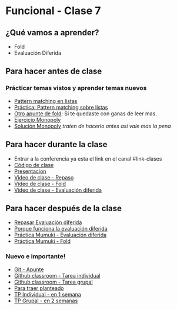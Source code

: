 # Funcional - Clase 7

## ¿Qué vamos a aprender?

* Fold
* Evaluación Diferida

## Para hacer antes de clase

### Prácticar temas vistos y aprender temas nuevos
* [Pattern matching en listas](https://docs.google.com/document/d/11C2UAbP70dP7sTID-ZxJm_a-5ypKxQUEuZr6GVk5yFI/edit#heading=h.rkeb5q1444o5)
* [Práctica: Pattern matching sobre listas](https://github.com/pdep-utn/sabados-tarde/blob/master/seguimiento/2020/funcional/practica/pattern-matching-listas.md)
* [Otro apunte de fold](https://docs.google.com/document/d/1jSrU7lVMan4nbHBETGqvO5VpqJI0KXVWtH7fqnVASPU): Si te quedaste con ganas de leer mas.
* [Ejercicio Monopoly](https://docs.google.com/document/d/1EAN_RC2zngF1jiy4MGCuLvYQvr1euHj1Xx4ORiDh-nE)
* [Solución Monopoly](https://www.youtube.com/watch?v=lXsX8wsR7AI) _traten de hacerlo antes así vale mas la pena_

## Para hacer durante la clase

* Entrar a la conferencia ya esta el link en el canal #link-clases
* [Código de clase](https://github.com/pdep-utn/sabados-tarde/blob/master/seguimiento/2020/funcional/practica/clase-7.hs)
* [Presentacion](https://docs.google.com/presentation/d/1oFVJOFY0NQayZ2dPlNA15M708vR54Kb5G0CGWopf27A/)
* [Video de clase - Repaso]()
* [Video de clase - Fold]()
* [Video de clase - Evaluación diferida]()

## Para hacer después de la clase

* [Repasar Evaluación diferida](https://docs.google.com/document/d/1JOlRcFZ7Ehm9gx_wH77MkhvObcyKS7Wqo4Sm8joMJBM/edit#heading=h.t4n5o8teoj0i)
* [Porque funciona la evaluación diferida](http://wiki.uqbar.org/wiki/articles/estrategias-de-evaluacion.html#tocAnchor-1-7)
* [Práctica Mumuki - Evaluación diferida](https://mumuki.io/pdep-utn/lessons/746-programacion-funcional-practica-evaluacion-diferida)
* [Práctica Mumuki - Fold](https://mumuki.io/pdep-utn/lessons/744-programacion-funcional-dominar-el-mundo-con-nada)

### Nuevo e importante!
* [Git - Apunte](https://docs.google.com/document/d/1nadC6-rwR2eRC0FYFWuq22pCRyZWXmCiPBuQ0cD-vMI/edit#heading=h.r9wuhoi4rpgq)
* [Github classroom - Tarea individual](https://youtu.be/bA1EE9TzBzY)
* [Github classroom - Tarea grupal](https://youtu.be/GSKq0GF2qbE)
* [Para traer planteado](https://docs.google.com/document/d/1ZJLz84JEPoEWZ9aVCJRWoHomfscUc04yECqSMOvdVZU/edit)
* [TP Individual - en 1 semana]()
* [TP Grupal - en 2 semanas](https://docs.google.com/document/d/1BMppxswUoGSxR6t0jQsh6IFjDWRgBgYIcVsadrceLfc/edit?usp=sharing)
